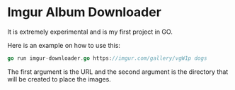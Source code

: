 # Imgur Album Downloader
It is extremely experimental and is my first project in GO. 

Here is an example on how to use this:
```go
go run imgur-downloader.go https://imgur.com/gallery/vgW1p dogs
```
The first argument is the URL and the second argument is the directory that will be created to place the images. 
